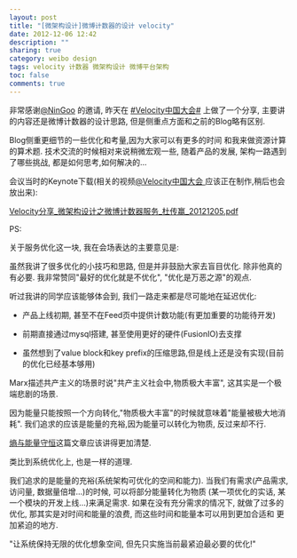 ```yaml
---
layout: post
title: "[微架构设计]微博计数器的设计 velocity"
date: 2012-12-06 12:42
description: ""
sharing: true
category: weibo design
tags: velocity 计数器 微架构设计 微博平台架构
toc: false
comments: true
---
```


非常感谢[@NinGoo](http://weibo.com/n/NinGoo) 的邀请, 昨天在
[#Velocity中国大会#](http://huati.weibo.com/k/velocity中国大会2012) 上做了一个分享, 
主要讲的内容还是微博计数器的设计思路, 但是侧重点方面和之前的Blog略有区别. 

Blog侧重更细节的一些优化和考量,因为大家可以有更多的时间
和我来做资源计算的算术题. 技术交流的时候相对来说稍微宏观一些,
随着产品的发展, 架构一路遇到了哪些挑战, 都是如何思考,如何解决的...

会议当时的Keynote下载(相关的视频[@Velocity中国大会 ](http://weibo.com/n/Velocity中国大会)应该正在制作,稍后也会放出来): 


[Velocity分享_微架构设计之微博计数器服务_杜传赢_20121205.pdf](http://vdisk.weibo.com/s/jUksI)


PS:

关于服务优化这一块, 我在会场表达的主要意见是: 

虽然我讲了很多优化的小技巧和思路, 但是并非鼓励大家去盲目优化. 
除非他真的有必要. 我非常赞同"最好的优化就是不优化", "优化是万恶之源"的观点.

听过我讲的同学应该能够体会到, 我们一路走来都是尽可能地在延迟优化: 

*   产品上线初期, 甚至不在Feed页中提供计数功能(有更加重要的功能待开发)

*   前期直接通过mysql搭建, 甚至使用更好的硬件(FusionIO)去支撑

*   虽然想到了value block和key prefix的压缩思路,但是线上还是没有实现(目前的优化已经基本够用)


    

Marx描述共产主义的场景时说"共产主义社会中,物质极大丰富", 这其实是一个极端悲剧的场景.

因为能量只能按照一个方向转化,"物质极大丰富"的时候就意味着"能量被极大地消耗". 
我们追求的应该是能量的充裕,因为能量可以转化为物质, 反过来却不行.

[熵与能量守恒](http://blog.sina.com.cn/s/blog_4bac84290100qzrt.html)这篇文章应该讲得更加清楚.

类比到系统优化上, 也是一样的道理. 

我们追求的是能量的充裕(系统架构可优化的空间和能力).
当我们有需求(产品需求, 访问量, 数据量倍增...)的时候, 可以将部分能量转化为物质
(某一项优化的实话, 某一个模块的开发上线...)来满足需求. 如果在没有充分需求的情况下,
就做了过多的优化, 那其实是对时间和能量的浪费, 而这些时间和能量本可以用到更加合适和
更加紧迫的地方. 

"让系统保持无限的优化想象空间, 但先只实施当前最紧迫最必要的优化!"

